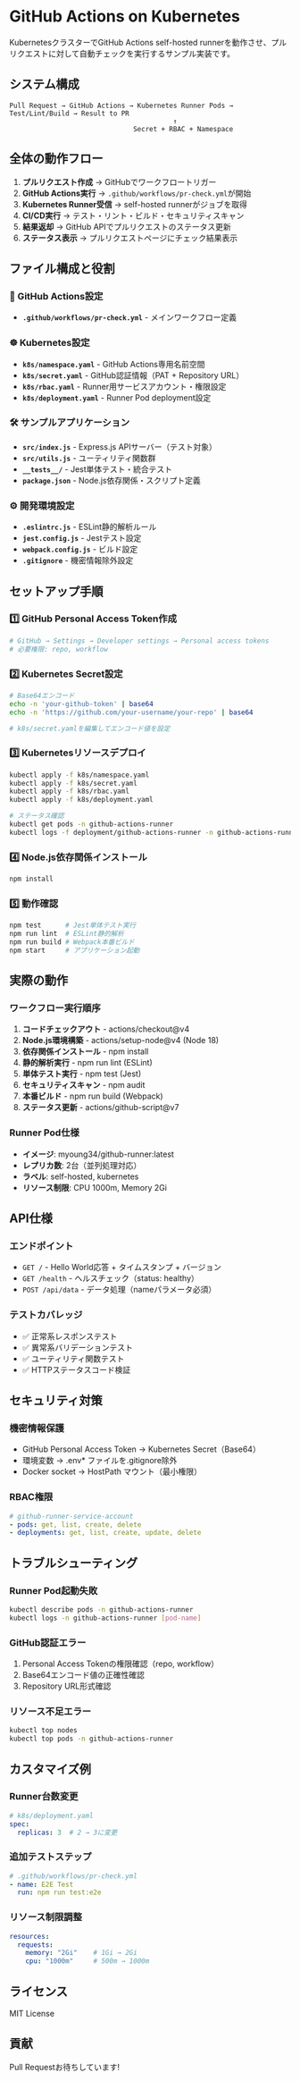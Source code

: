 # GitHub Actions on Kubernetes

KubernetesクラスターでGitHub Actions self-hosted runnerを動作させ、プルリクエストに対して自動チェックを実行するサンプル実装です。

## システム構成

```
Pull Request → GitHub Actions → Kubernetes Runner Pods → Test/Lint/Build → Result to PR
                                         ↑
                               Secret + RBAC + Namespace
```

## 全体の動作フロー

1. **プルリクエスト作成** → GitHubでワークフロートリガー
2. **GitHub Actions実行** → `.github/workflows/pr-check.yml`が開始
3. **Kubernetes Runner受信** → self-hosted runnerがジョブを取得
4. **CI/CD実行** → テスト・リント・ビルド・セキュリティスキャン
5. **結果返却** → GitHub APIでプルリクエストのステータス更新
6. **ステータス表示** → プルリクエストページにチェック結果表示

## ファイル構成と役割

### 🚀 GitHub Actions設定
- **`.github/workflows/pr-check.yml`** - メインワークフロー定義

### ☸️ Kubernetes設定
- **`k8s/namespace.yaml`** - GitHub Actions専用名前空間
- **`k8s/secret.yaml`** - GitHub認証情報（PAT + Repository URL）
- **`k8s/rbac.yaml`** - Runner用サービスアカウント・権限設定
- **`k8s/deployment.yaml`** - Runner Pod deployment設定

### 🛠️ サンプルアプリケーション
- **`src/index.js`** - Express.js APIサーバー（テスト対象）
- **`src/utils.js`** - ユーティリティ関数群
- **`__tests__/`** - Jest単体テスト・統合テスト
- **`package.json`** - Node.js依存関係・スクリプト定義

### ⚙️ 開発環境設定
- **`.eslintrc.js`** - ESLint静的解析ルール
- **`jest.config.js`** - Jestテスト設定
- **`webpack.config.js`** - ビルド設定
- **`.gitignore`** - 機密情報除外設定

## セットアップ手順

### 1️⃣ GitHub Personal Access Token作成
```bash
# GitHub → Settings → Developer settings → Personal access tokens
# 必要権限: repo, workflow
```

### 2️⃣ Kubernetes Secret設定
```bash
# Base64エンコード
echo -n 'your-github-token' | base64
echo -n 'https://github.com/your-username/your-repo' | base64

# k8s/secret.yamlを編集してエンコード値を設定
```

### 3️⃣ Kubernetesリソースデプロイ
```bash
kubectl apply -f k8s/namespace.yaml
kubectl apply -f k8s/secret.yaml
kubectl apply -f k8s/rbac.yaml
kubectl apply -f k8s/deployment.yaml

# ステータス確認
kubectl get pods -n github-actions-runner
kubectl logs -f deployment/github-actions-runner -n github-actions-runner
```

### 4️⃣ Node.js依存関係インストール
```bash
npm install
```

### 5️⃣ 動作確認
```bash
npm test      # Jest単体テスト実行
npm run lint  # ESLint静的解析
npm run build # Webpack本番ビルド
npm start     # アプリケーション起動
```

## 実際の動作

### ワークフロー実行順序
1. **コードチェックアウト** - actions/checkout@v4
2. **Node.js環境構築** - actions/setup-node@v4 (Node 18)
3. **依存関係インストール** - npm install
4. **静的解析実行** - npm run lint (ESLint)
5. **単体テスト実行** - npm test (Jest)
6. **セキュリティスキャン** - npm audit
7. **本番ビルド** - npm run build (Webpack)
8. **ステータス更新** - actions/github-script@v7

### Runner Pod仕様
- **イメージ**: myoung34/github-runner:latest
- **レプリカ数**: 2台（並列処理対応）
- **ラベル**: self-hosted, kubernetes
- **リソース制限**: CPU 1000m, Memory 2Gi

## API仕様

### エンドポイント
- `GET /` - Hello World応答 + タイムスタンプ + バージョン
- `GET /health` - ヘルスチェック（status: healthy）
- `POST /api/data` - データ処理（nameパラメータ必須）

### テストカバレッジ
- ✅ 正常系レスポンステスト
- ✅ 異常系バリデーションテスト
- ✅ ユーティリティ関数テスト
- ✅ HTTPステータスコード検証

## セキュリティ対策

### 機密情報保護
- GitHub Personal Access Token → Kubernetes Secret（Base64）
- 環境変数 → .env* ファイルを.gitignore除外
- Docker socket → HostPath マウント（最小権限）

### RBAC権限
```yaml
# github-runner-service-account
- pods: get, list, create, delete
- deployments: get, list, create, update, delete
```

## トラブルシューティング

### Runner Pod起動失敗
```bash
kubectl describe pods -n github-actions-runner
kubectl logs -n github-actions-runner [pod-name]
```

### GitHub認証エラー
1. Personal Access Tokenの権限確認（repo, workflow）
2. Base64エンコード値の正確性確認
3. Repository URL形式確認

### リソース不足エラー
```bash
kubectl top nodes
kubectl top pods -n github-actions-runner
```

## カスタマイズ例

### Runner台数変更
```yaml
# k8s/deployment.yaml
spec:
  replicas: 3  # 2 → 3に変更
```

### 追加テストステップ
```yaml
# .github/workflows/pr-check.yml
- name: E2E Test
  run: npm run test:e2e
```

### リソース制限調整
```yaml
resources:
  requests:
    memory: "2Gi"    # 1Gi → 2Gi
    cpu: "1000m"     # 500m → 1000m
```

## ライセンス
MIT License

## 貢献
Pull Requestお待ちしています!
